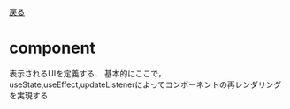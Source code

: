 [戻る](../README.md)

# component

表示されるUIを定義する．
基本的にここで，useState,useEffect,updateListenerによってコンポーネントの再レンダリングを実現する．
